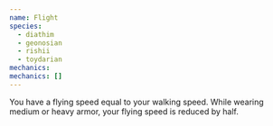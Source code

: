 ```yaml
---
name: Flight
species:
  - diathim
  - geonosian
  - rishii
  - toydarian
mechanics:
mechanics: []
---
```

You have a flying speed equal to your walking speed. While wearing medium or heavy armor, your flying speed is reduced by half.
